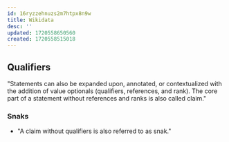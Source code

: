 ```yaml
---
id: 16ryzzehnuzs2m7htpx8n9w
title: Wikidata
desc: ''
updated: 1720558650560
created: 1720558515018
---
```



## Qualifiers

"Statements can also be expanded upon, annotated, or contextualized with the addition of value optionals (qualifiers, references, and rank). The core part of a statement without references and ranks is also called claim."

### Snaks

- "A claim without qualifiers is also referred to as snak."
